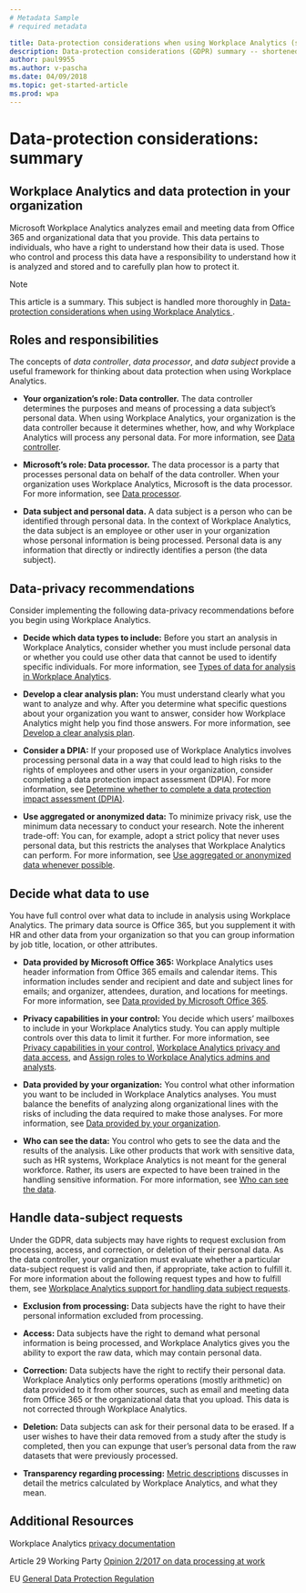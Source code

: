 ```yaml
---
# Metadata Sample
# required metadata

title: Data-protection considerations when using Workplace Analytics (short) 
description: Data-protection considerations (GDPR) summary -- shortened version
author: paul9955
ms.author: v-pascha
ms.date: 04/09/2018
ms.topic: get-started-article
ms.prod: wpa
---
```


# Data-protection considerations: summary

## Workplace Analytics and data protection in your organization

Microsoft Workplace Analytics analyzes email and meeting data from Office 365 and organizational data that you provide. This data pertains to individuals, who have a right to understand how their data is used. Those who control and process this data have a responsibility to understand how it is analyzed and stored and to carefully plan how to protect it. 

> [!Note] 
> This article is a summary. This subject is handled more thoroughly in [Data-protection considerations when using Workplace Analytics ](Data-protection-considerations.md).

## Roles and responsibilities

The concepts of _data controller_, _data processor_, and _data subject_ provide a useful framework for thinking about data protection when using Workplace Analytics.

 * **Your organization’s role: Data controller.** The data controller determines the purposes and means of processing a data subject’s personal data. When using Workplace Analytics, your organization is the data controller because it determines whether, how, and why Workplace Analytics will process any personal data. For more information, see [Data controller](Data-protection-considerations.md#your-organizations-role-data-controller). 

 * **Microsoft’s role: Data processor.** The data processor is a party that processes personal data on behalf of the data controller. When your organization uses Workplace Analytics, Microsoft is the data processor. For more information, see [Data processor](Data-protection-considerations.md#microsofts-role-data-processor).

 * **Data subject and personal data.** A data subject is a person who can be identified through personal data. In the context of Workplace Analytics, the data subject is an employee or other user in your organization whose personal information is being processed. Personal data is any information that directly or indirectly identifies a person (the data subject).

## Data-privacy recommendations

Consider implementing the following data-privacy recommendations before you begin using Workplace Analytics.

 * **Decide which data types to include:** Before you start an analysis in Workplace Analytics, consider whether you must include personal data or whether you could use other data that cannot be used to identify specific individuals. For more information, see [Types of data for analysis in Workplace Analytics](Data-protection-considerations.md#types-of-data-for-analysis-in-workplace-analytics). 

 * **Develop a clear analysis plan:** You must understand clearly what you want to analyze and why. After you determine what specific questions about your organization you want to answer, consider how Workplace Analytics might help you find those answers. For more information, see [Develop a clear analysis plan](Data-protection-considerations.md#develop-a-clear-analysis-plan).

 * **Consider a DPIA:** If your proposed use of Workplace Analytics involves processing personal data in a way that could lead to high risks to the rights of employees and other users in your organization, consider completing a data protection impact assessment (DPIA). For more information, see [Determine whether to complete a data protection impact assessment (DPIA)](Data-protection-considerations.md#determine-whether-to-complete-a-data-protection-impact-assessment-dpia). 

* **Use aggregated or anonymized data:** To minimize privacy risk, use the minimum data necessary to conduct your research. Note the inherent trade-off: You can, for example, adopt a strict policy that never uses personal data, but this restricts the analyses that Workplace Analytics can perform. For more information, see [Use aggregated or anonymized data whenever possible](Data-protection-considerations.md#use-aggregated-or-anonymized-data-whenever-possible).

## Decide what data to use 

You have full control over what data to include in analysis using Workplace Analytics. The primary data source is Office 365, but you supplement it with HR and other data from your organization so that you can group information by job title, location, or other attributes.

 * **Data provided by Microsoft Office 365:** Workplace Analytics uses header information from Office 365 emails and calendar items. This information includes sender and recipient and date and subject lines for emails; and organizer, attendees, duration, and locations for meetings. For more information, see [Data provided by Microsoft Office 365](Data-protection-considerations.md#data-provided-by-microsoft-office-365).

 * **Privacy capabilities in your control:** You decide which users’ mailboxes to include in your Workplace Analytics study. You can apply multiple controls over this data to limit it further. For more information, see [Privacy capabilities in your control](Data-protection-considerations.md#privacy-capabilities-in-your-control), [Workplace Analytics privacy and data access](../Overview/Privacy-And-Data-Access.md), and [Assign roles to Workplace Analytics admins and analysts](../Setup/Set-up-Workplace-Analytics.md#step-3-assign-roles-to-workplace-analytics-admins-and-analysts).

 * **Data provided by your organization:** You control what other information you want to be included in Workplace Analytics analyses. You must balance the benefits of analyzing along organizational lines with the risks of including the data required to make those analyses. For more information, see [Data provided by your organization](Data-protection-considerations.md#data-provided-by-your-organization).

 * **Who can see the data:** You control who gets to see the data and the results of the analysis. Like other products that work with sensitive data, such as HR systems, Workplace Analytics is not meant for the general workforce. Rather, its users are expected to have been trained in the handling sensitive information. For more information, see [Who can see the data](Data-protection-considerations.md#who-can-see-the-data).

## Handle data-subject requests

Under the GDPR, data subjects may have rights to request exclusion from processing, access, and correction, or deletion of their personal data. As the data controller, your organization must evaluate whether a particular data-subject request is valid and then, if appropriate, take action to fulfill it. 
For more information about the following request types and how to fulfill them, see [Workplace Analytics support for handling data subject requests](Data-protection-considerations.md#workplace-analytics-support-for-handling-data-subject-requests). 

 * **Exclusion from processing:** Data subjects have the right to have their personal information excluded from processing.

 * **Access:** Data subjects have the right to demand what personal information is being processed, and Workplace Analytics gives you the ability to export the raw data, which may contain personal data.

 * **Correction:** Data subjects have the right to rectify their personal data. Workplace Analytics only performs operations (mostly arithmetic) on data provided to it from other sources, such as email and meeting data from Office 365 or the organizational data that you upload. This data is not corrected through Workplace Analytics. 

 * **Deletion:** Data subjects can ask for their personal data to be erased. If a user wishes to have their data removed from a study after the study is completed, then you can expunge that user’s personal data from the raw datasets that were previously processed.

 * **Transparency regarding processing:** [Metric descriptions](../Use/metric-definitions.md) discusses in detail the metrics calculated by Workplace Analytics, and what they mean. 

## Additional Resources

Workplace Analytics [privacy documentation](../Overview/Privacy-And-Data-Access.md)

Article 29 Working Party [Opinion 2/2017 on data processing at work](http://ec.europa.eu/newsroom/document.cfm?doc_id=4563)

EU [General Data Protection Regulation](http://eur-lex.europa.eu/legal-content/EN/TXT/?uri=uriserv:OJ.L_.2016.119.01.0001.01.ENG&toc=OJ:L:2016:119:TOC)






